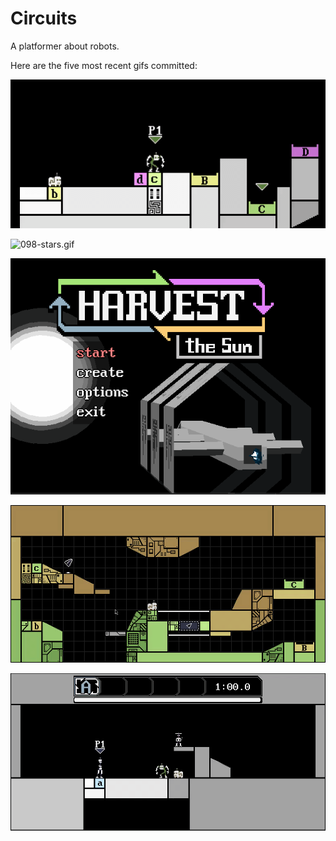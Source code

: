 # Circuits
A platformer about robots.

Here are the five most recent gifs committed:

![099-picking-up.gif](gifs/099-picking-up.gif?raw=true "099-picking-up")

![098-stars.gif](gifs/098-stars.gif?raw=true "098-stars")

![097-title-screen-3d.gif](gifs/097-title-screen-3d.gif?raw=true "097-title-screen-3d")

![096-json-editor.gif](gifs/096-json-editor.gif?raw=true "096-json-editor")

![095-dialog-2.gif](gifs/095-dialog-2.gif?raw=true "095-dialog-2")
